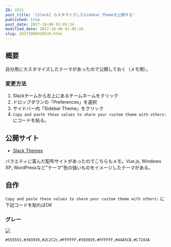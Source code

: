 ```yaml
---
ID: 3321
post_title: '[Slack] カスタマイズしたSidebar Themeを公開する'
published: true
post_date: 2017-10-06 01:05:34
modified_date: 2017-10-06 01:05:34
slug: 20171006010534.html
---
```

## 概要

自分用にカスタマイズしたテーマがあったので公開しておく（メモ用）。

### 変更方法

1. Slackチームから左上にあるチームネームをクリック
1. ドロップダウンの「Preferences」を選択
1. サイドバー内「Sidebar Theme」をクリック
1. `Copy and paste these values to share your custom theme with others:` にコードを貼る。

<!--more-->

## 公開サイト

* [Slack Themes](http://slackthemes.net/)

バラエティに富んだ配布サイトがあったのでこちらもメモ。Vue.js, Windows XP, WordPressなど"テーマ"色の強いものをイメージしたテーマがある。

## 自作
`Copy and paste these values to share your custom theme with others:` に下記コードを貼ればOK

### グレー
![](https://i.imgur.com/bEVHXzL.png)
```
#555555,#393939,#2C2C2c,#FFFFFF,#393939,#FFFFFF,#44A5CB,#C7243A
```